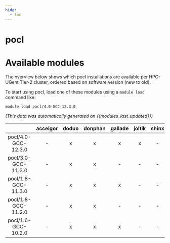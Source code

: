 ```yaml
---
hide:
  - toc
---
```


pocl
====

# Available modules


The overview below shows which pocl installations are available per HPC-UGent Tier-2 cluster, ordered based on software version (new to old).

To start using pocl, load one of these modules using a `module load` command like:

```shell
module load pocl/4.0-GCC-12.3.0
```

*(This data was automatically generated on {{modules_last_updated}})*  

| |accelgor|doduo|donphan|gallade|joltik|shinx|skitty|
| :---: | :---: | :---: | :---: | :---: | :---: | :---: | :---: |
|pocl/4.0-GCC-12.3.0|-|x|x|x|x|-|x|
|pocl/3.0-GCC-11.3.0|-|x|x|-|-|-|-|
|pocl/1.8-GCC-11.3.0|-|x|x|x|-|-|-|
|pocl/1.8-GCC-11.2.0|-|x|x|-|-|-|-|
|pocl/1.6-GCC-10.2.0|-|x|x|x|-|-|-|
